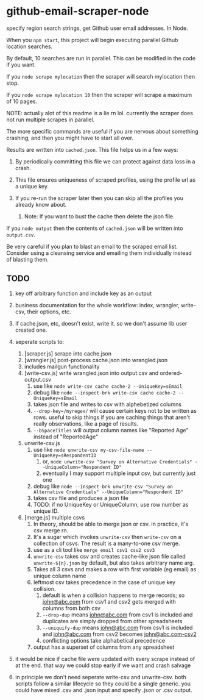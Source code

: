 # github-email-scraper-node

specify region search strings, get Github user email addresses. In Node.

When you `npm start`, this project will begin executing parallel Github location searches.

By default, 10 searches are run in parallel. This can be modified in the code if you want.

If you `node scrape mylocation` then the scraper will search mylocation then stop.

If you `node scrape mylocation 10` then the scraper will scrape a maximum of 10 pages.

NOTE: actually alot of this readme is a lie rn lol. currently the scraper does not run multiple scrapes in parallel.

The more specific commands are useful if you are nervous about something crashing, and then you might have to start all over.

Results are written into `cached.json`. This file helps us in a few ways:

1. By periodically committing this file we can protect against data loss in a crash.

2. This file ensures uniqueness of scraped profiles, using the profile url as a unique key.

3. If you re-run the scraper later then you can skip all the profiles you already know about.
   1. Note: If you want to bust the cache then delete the json file.

If you `node output` then the contents of `cached.json` will be written into `output.csv`.

Be very careful if you plan to blast an email to the scraped email list. Consider using a cleansing service and emailing them individually instead of blasting them.

## TODO

1. key off arbitrary function and include key as an output

2. business documentation for the whole workflow: index, wrangler, write-csv, their options, etc.

3. if cache.json, etc, doesn't exist, write it. so we don't assume lib user created one.

4. seperate scripts to:

   1. [scraper.js] scrape into cache.json
   2. [wrangler.js] post-process cache.json into wrangled.json
   3. includes mailgun functionality
   4. [write-csv.js] write wrangled.json into output.csv and ordered-output.csv
      1. use like `node write-csv cache cache-2 --UniqueKey=sEmail`
      2. debug like `node --inspect-brk write-csv cache cache-2 --UniqueKey=sEmail`
      3. takes json file and writes to csv with alphebetized columns
      4. `--drop-key=/myregex/` will cause certain keys not to be written as rows. useful to skip things if you are caching things that aren't really observations, like a page of results.
      5. `--bSpaceTitles` will output column names like "Reported Age" instead of "ReportedAge"
   5. unwrite-csv.js
      1. use like `node unwrite-csv my-csv-file-name --UniqueKey=sRespondentID`
         1. or, `node unwrite-csv "Survey on Alternative Credentials" --UniqueColumn="Respondent ID"`
         2. eventually I may support multiple input csv, but currently just one
      2. debug like `node --inspect-brk unwrite-csv "Survey on Alternative Credentials" --UniqueColumn="Respondent ID"`
      3. takes csv file and produces a json file
      4. TODO: if no UniqueKey or UniqueColumn, use row number as unique ID.
   6. [merge.js] multiple csvs
      1. In theory, should be able to merge json or csv. in practice, it's csv merge rn.
      2. It's a sugar which invokes `unwrite-csv` then `write-csv` on a collection of csvs. The result is a many-to-one csv merge.
      3. use as a cli tool like `merge email csv1 csv2 csv3`
      4. `unwrite-csv` takes csv and creates cache-like json file called `unwrite-${n}.json` by default, but also takes arbitrary name arg.
      5. Takes all 3 csvs and makes a row with first variable (eg email) as unique column name
      6. leftmost csv takes precedence in the case of unique key collision.
         1. default is when a collision happens to merge records; so john@abc.com from csv1 and csv2 gets merged with columns from both csv
         2. `--drop-dup` means john@abc.com from csv1 is included and duplicates are simply dropped from other spreadsheets
         3. `--uniquify-dup` means john@abc.com from csv1 is included and john@abc.com from csv2 becomes john@abc.com-csv2
         4. conflicting options take alphabetical precedence
      7. output has a superset of columns from any spreadsheet

5. it would be nice if cache file were updated with every scrape instead of at the end. that way we could stop early if we want and crash salvage

6. in principle we don't need seperate write-csv and unwrite-csv. both scripts follow a similar lifecycle so they could be a single generic. you could have mixed .csv and .json input and specify .json or .csv output.
